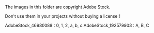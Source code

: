 The images in this folder are copyright Adobe Stock.

Don't use them in your projects without buying a license !

AdobeStock_46980088 : 0, 1, 2, a, b, c
AdobeStock_192579903 : A, B, C
